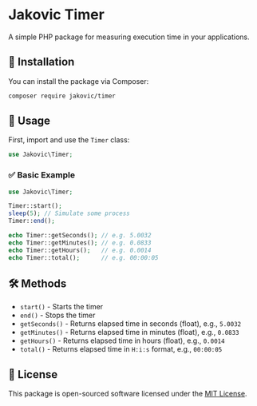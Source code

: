 # Jakovic Timer

A simple PHP package for measuring execution time in your applications.

## 🚀 Installation
You can install the package via Composer:

```sh
composer require jakovic/timer
```

## 🔧 Usage
First, import and use the `Timer` class:

```php
use Jakovic\Timer;
```

### ✅ Basic Example

```php
use Jakovic\Timer;

Timer::start();
sleep(5); // Simulate some process
Timer::end();

echo Timer::getSeconds(); // e.g. 5.0032
echo Timer::getMinutes(); // e.g. 0.0833
echo Timer::getHours();   // e.g. 0.0014
echo Timer::total();      // e.g. 00:00:05
```

## 🛠 Methods
- `start()` - Starts the timer
- `end()` - Stops the timer
- `getSeconds()` - Returns elapsed time in seconds (float), e.g., `5.0032`
- `getMinutes()` - Returns elapsed time in minutes (float), e.g., `0.0833`
- `getHours()` - Returns elapsed time in hours (float), e.g., `0.0014`
- `total()` - Returns elapsed time in `H:i:s` format, e.g., `00:00:05`

## 📜 License
This package is open-sourced software licensed under the [MIT License](LICENSE).
